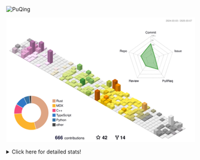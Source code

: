 ![PuQing](https://user-images.githubusercontent.com/27223114/171565019-9a56fae6-b08b-421f-99db-7e830da42371.png)

![](./profile-3d-contrib/profile-season-animate.svg)

<details>
<summary>Click here for detailed stats!</summary>

<!--START_SECTION:waka-->
![Lines of code](https://img.shields.io/badge/From%20Hello%20World%20I%27ve%20Written-1.8%20million%20lines%20of%20code-blue)

**🐱 My GitHub Data** 

> 📦 432.4 kB Used in GitHub's Storage 
 > 
> 🏆 90 Contributions in the Year 2025
 > 
> 🚫 Not Opted to Hire
 > 
> 📜 41 Public Repositories 
 > 
> 🔑 33 Private Repositories 
 > 
**I'm an Early 🐤** 

```text
🌞 Morning                833 commits         ██░░░░░░░░░░░░░░░░░░░░░░░   08.84 % 
🌆 Daytime                4236 commits        ███████████░░░░░░░░░░░░░░   44.96 % 
🌃 Evening                2155 commits        ██████░░░░░░░░░░░░░░░░░░░   22.87 % 
🌙 Night                  2198 commits        ██████░░░░░░░░░░░░░░░░░░░   23.33 % 
```


📊 **This Week I Spent My Time On** 

```text
💬 Programming Languages: 
CLI                      10 hrs 44 mins      ███████░░░░░░░░░░░░░░░░░░   28.48 % 
C++                      7 hrs 59 mins       █████░░░░░░░░░░░░░░░░░░░░   21.17 % 
Python                   7 hrs 48 mins       █████░░░░░░░░░░░░░░░░░░░░   20.70 % 
Other                    2 hrs 44 mins       ██░░░░░░░░░░░░░░░░░░░░░░░   07.25 % 
Jupyter Notebook         2 hrs 8 mins        █░░░░░░░░░░░░░░░░░░░░░░░░   05.67 % 

🔥 Editors: 
VS Code                  21 hrs 32 mins      ██████████████░░░░░░░░░░░   57.08 % 
Ghostty                  10 hrs 44 mins      ███████░░░░░░░░░░░░░░░░░░   28.48 % 
Telegram                 2 hrs 16 mins       ██░░░░░░░░░░░░░░░░░░░░░░░   06.01 % 
NetEaseMusic             1 hr 52 mins        █░░░░░░░░░░░░░░░░░░░░░░░░   04.98 % 
MicrosoftPowerPoint      37 mins             ░░░░░░░░░░░░░░░░░░░░░░░░░   01.67 % 

💻 Operating System: 
Mac                      18 hrs 59 mins      █████████████░░░░░░░░░░░░   50.34 % 
Linux                    10 hrs 14 mins      ███████░░░░░░░░░░░░░░░░░░   27.13 % 
WSL                      8 hrs 30 mins       ██████░░░░░░░░░░░░░░░░░░░   22.53 % 
```


<!--END_SECTION:waka-->
</details>

